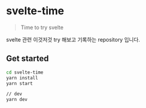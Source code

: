 
# svelte-time
> Time to try svelte 

svelte 관련 이것저것 try 해보고 기록하는 repository 입니다.  


## Get started

```bash
cd svelte-time
yarn install
yarn start

// dev
yarn dev
```
